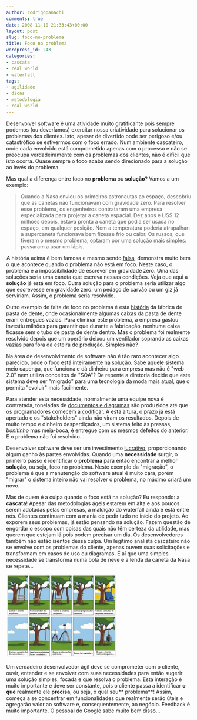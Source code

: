 ```yaml
---
author: rodrigopanachi
comments: true
date: 2008-11-10 21:33:43+00:00
layout: post
slug: foco-no-problema
title: Foco no problema
wordpress_id: 243
categories:
- cascata
- real world
- waterfall
tags:
- agilidade
- dicas
- metodologia
- real world
---
```


Desenvolver software é uma atividade muito gratificante pois sempre podemos (ou deveríamos) exercitar nossa criatividade para solucionar os problemas dos clientes. Isto, apesar de divertido pode ser perigoso e/ou catastrófico se estivermos com o foco errado. Num ambiente cascateiro, onde cada envolvido está comprometido apenas com o processo e não se preocupa verdadeiramente com os problemas dos clientes, não é difícil que isto ocorra. Quase sempre o foco acaba sendo direcionado para a solução ao invés do problema.

Mas qual a diferença entre foco no **problema** ou **solução**? Vamos a um exemplo:


> Quando a Nasa enviou os primeiros astronautas ao espaço, descobriu que as canetas não funcionavam com gravidade zero. Para resolver esse problema, os engenheiros contrataram uma empresa especializada para projetar a caneta espacial.
Dez anos e US$ 12 milhões depois, estava pronta a caneta que podia ser usada no espaço, em qualquer posição. Nem a temperatura poderia atrapalhar: a supercaneta funcionava bem fizesse frio ou calor.
Os russos, que tiveram o mesmo problema, optaram por uma solução mais simples: passaram a usar um lápis.


[![](/images/uploads/2008/11/spaceball.gif)](/images/uploads/2008/11/spaceball.gif)A história acima é bem famosa e mesmo sendo [falsa](http://www.e-farsas.com/artigo.php?id=58), demonstra muito bem o que acontece quando o problema não está em foco. Neste caso, o problema é a impossibilidade de escrever em gravidade zero. Uma das soluções seria uma caneta que escreva nessas condições. Veja que aqui a **solução** já está em foco. Outra solução para o problema seria utilizar algo que escrevesse em gravidade zero: um pedaço de carvão ou um giz já serviriam. Assim, o problema seria resolvido.

Outro exemplo de falta de foco no problema é esta [história](http://blog.aspercom.com.br/2008/07/21/hierarquias-sao-inteligentes-nas-pontas/) da fábrica de pasta de dente, onde ocasionalmente algumas caixas da pasta de dente eram entregues vazias. Para eliminar este problema, a empresa gastou investiu milhões para garantir que durante a fabricação, nenhuma caixa ficasse sem o tubo de pasta de dente dentro. Mas o problema foi realmente resolvido depois que um operário deixou um ventilador soprando as caixas vazias para fora da esteira de produção. Simples não?

Na área de desenvolvimento de software não é tão raro acontecer algo parecido, onde o foco está inteiramente na solução. Sabe aquele sistema meio capenga, que funciona e dá dinheiro para empresa mas não é "web 2.0" nem utiliza conceitos de "SOA"? De repente a diretoria decide que este sistema deve ser "migrado" para uma tecnologia da moda mais atual, que o permita "evoluir" mais facilmente.

Para atender esta necessidade, normalmente uma equipe nova é contratada, toneladas de [documentos e diagramas](http://blog.fragmental.com.br/2008/07/25/uh-eme-ele/) são produzidos até que os programadores comecem a [codificar](http://www.martinfowler.com/bliki/CheaperTalentHypothesis.html). A esta altura, o prazo já está apertado e os "stakeholders" ainda não viram os resultados. Depois de muito tempo e dinheiro desperdiçados, um sistema feito às pressas, _bonitinho_ mas meia-boca, é entregue com os mesmos defeitos do anterior. E o problema não foi resolvido...

Desenvolver software deve ser um investimento [lucrativo](http://1up4dev.org/2008/10/software-e-sobre-investimento/), proporcionando algum ganho às partes envolvidas. Quando uma **necessidade** surgir, o primeiro passo é identificar o **problema** para então encontrar a melhor **solução**, ou seja, foco no problema. Neste exemplo da "migração", o problema é que a manutenção do software atual é muito cara, porém "migrar" o sistema inteiro não vai resolver o problema, no máximo criará um novo.

Mas de quem é a culpa quando o foco está na solução? Eu respondo: a **cascata**! Apesar das metodologias ágeis estarem em alta e aos poucos serem adotadas pelas empresas, a maldição do waterfall ainda é está entre nós. Clientes continuam com a mania de pedir tudo no início do projeto. Ao exporem seus problemas, já estão pensando na solução. Fazem questão de engordar o escopo com coisas das quais não têm certeza da utilidade, mas querem que estejam lá pois podem precisar um dia. Os desenvolvedores também não estão isentos dessa culpa. Um legítimo analista cascateiro não se envolve com os problemas do cliente, apenas ouvem suas solicitações e transformam em casos de uso ou diagramas. É aí que uma simples necessidade se transforma numa bola de neve e a lenda da caneta da Nasa se repete...

[![](/images/uploads/2008/11/software-300x225.jpg)](/images/uploads/2008/11/software.jpg)

Um verdadeiro desenvolvedor ágil deve se comprometer com o cliente, ouvir, entender e se envolver com suas necessidades para então sugerir uma solução simples, focada e que resolva o problema. Esta interação é muito importante e deve ser constante, pois o cliente passa a identificar **o que** realmente ele **precisa**, ou seja, o qual seu** problema**! Assim, começa a se concentrar em funcionalidades que realmente serão úteis e agregarão valor ao software e, consequentemente, ao negócio. Feedback é muito importante. O pessoal do Google sabe muito bem disso...
